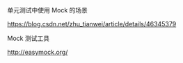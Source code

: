 单元测试中使用 Mock 的场景

https://blog.csdn.net/zhu_tianwei/article/details/46345379

Mock 测试工具

http://easymock.org/
